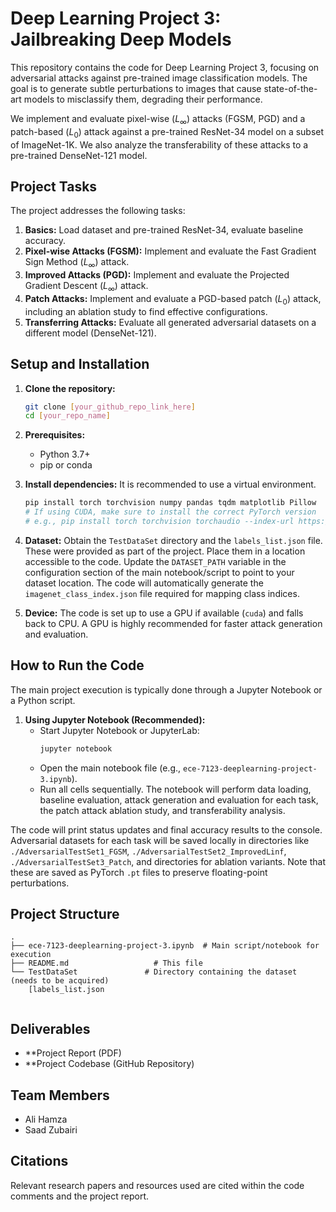 
# Deep Learning Project 3: Jailbreaking Deep Models

This repository contains the code for Deep Learning Project 3, focusing on adversarial attacks against pre-trained image classification models. The goal is to generate subtle perturbations to images that cause state-of-the-art models to misclassify them, degrading their performance.

We implement and evaluate pixel-wise ($L_\infty$) attacks (FGSM, PGD) and a patch-based ($L_0$) attack against a pre-trained ResNet-34 model on a subset of ImageNet-1K. We also analyze the transferability of these attacks to a pre-trained DenseNet-121 model.

## Project Tasks

The project addresses the following tasks:

1.  **Basics:** Load dataset and pre-trained ResNet-34, evaluate baseline accuracy.
2.  **Pixel-wise Attacks (FGSM):** Implement and evaluate the Fast Gradient Sign Method ($L_\infty$) attack.
3.  **Improved Attacks (PGD):** Implement and evaluate the Projected Gradient Descent ($L_\infty$) attack.
4.  **Patch Attacks:** Implement and evaluate a PGD-based patch ($L_0$) attack, including an ablation study to find effective configurations.
5.  **Transferring Attacks:** Evaluate all generated adversarial datasets on a different model (DenseNet-121).

## Setup and Installation

1.  **Clone the repository:**
    ```bash
    git clone [your_github_repo_link_here]
    cd [your_repo_name]
    ```

2.  **Prerequisites:**
    *   Python 3.7+
    *   pip or conda

3.  **Install dependencies:**
    It is recommended to use a virtual environment.
    ```bash
    pip install torch torchvision numpy pandas tqdm matplotlib Pillow
    # If using CUDA, make sure to install the correct PyTorch version
    # e.g., pip install torch torchvision torchaudio --index-url https://download.pytorch.org/whl/cu118
    ```

4.  **Dataset:**
    Obtain the `TestDataSet` directory and the `labels_list.json` file. These were provided as part of the project. Place them in a location accessible to the code. Update the `DATASET_PATH` variable in the configuration section of the main notebook/script to point to your dataset location.
    The code will automatically generate the `imagenet_class_index.json` file required for mapping class indices.

5.  **Device:**
    The code is set up to use a GPU if available (`cuda`) and falls back to CPU. A GPU is highly recommended for faster attack generation and evaluation.

## How to Run the Code

The main project execution is typically done through a Jupyter Notebook or a Python script.

1.  **Using Jupyter Notebook (Recommended):**
    *   Start Jupyter Notebook or JupyterLab:
        ```bash
        jupyter notebook
        ```
    *   Open the main notebook file (e.g., `ece-7123-deeplearning-project-3.ipynb`).
    *   Run all cells sequentially. The notebook will perform data loading, baseline evaluation, attack generation and evaluation for each task, the patch attack ablation study, and transferability analysis.

The code will print status updates and final accuracy results to the console. Adversarial datasets for each task will be saved locally in directories like `./AdversarialTestSet1_FGSM`, `./AdversarialTestSet2_ImprovedLinf`, `./AdversarialTestSet3_Patch`, and directories for ablation variants. Note that these are saved as PyTorch `.pt` files to preserve floating-point perturbations.

## Project Structure

```
.
├── ece-7123-deeplearning-project-3.ipynb  # Main script/notebook for execution
├── README.md                   # This file
└── TestDataSet               # Directory containing the dataset (needs to be acquired)
    [labels_list.json
    
```

## Deliverables

*   **Project Report (PDF)
*   **Project Codebase (GitHub Repository)

## Team Members

*   Ali Hamza
*   Saad Zubairi

## Citations

Relevant research papers and resources used are cited within the code comments and the project report.
